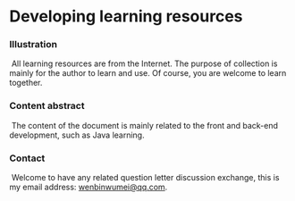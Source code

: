 # Developing learning resources

### Illustration

​		All learning resources are from the Internet. The purpose of collection is mainly for the author to learn and use. Of course, you are welcome to learn together.

### Content abstract

​		The content of the document is mainly related to the front and back-end development, such as Java learning.

### Contact

​		Welcome to have any related question letter discussion exchange, this is my email address: wenbinwumei@qq.com.


